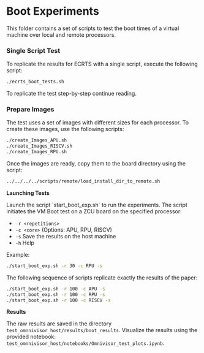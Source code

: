 # **Boot Experiments**

This folder contains a set of scripts to test the boot times of a virtual machine over local and remote processors.

### Single Script Test

To replicate the results for ECRTS with a single script, execute the following script:

```bash
./ecrts_boot_tests.sh
```

To replicate the test step-by-step continue reading.

### Prepare Images

The test uses a set of images with different sizes for each processor. To create these images, use the following scripts:

```bash
./create_Images_APU.sh
./create_Images_RISCV.sh
./create_Images_RPU.sh
```

Once the images are ready, copy them to the board directory using the script:

```bash
../../../../scripts/remote/load_install_dir_to_remote.sh
```

**Launching Tests**

Launch the script \`start_boot_exp.sh\` to run the experiments. The script initiates the VM Boot test on a ZCU board on the specified processor:

- `-r <repetitions>`
- `-c <core>` (Options: APU, RPU, RISCV)
- `-s` Save the results on the host machine
- `-h` Help

Example:
```bash
./start_boot_exp.sh -r 30 -c RPU -s
```

The following sequence of scripts replicate exactly the results of the paper:
```bash
./start_boot_exp.sh -r 100 -c APU -s
./start_boot_exp.sh -r 100 -c RPU -s
./start_boot_exp.sh -r 100 -c RISCV -s
```

**Results**

The raw results are saved in the directory `test_omnnivisor_host/results/boot_results`. Visualize the results using the provided notebook: `test_omnnivisor_host/notebooks/Omnivisor_test_plots.ipynb`.
